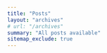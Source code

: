 ```yaml
---
title: "Posts"
layout: "archives"
# url: "/archives"
summary: "All posts available"
sitemap_exclude: true
---
```

